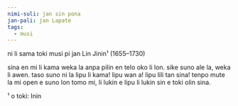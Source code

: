 ```yaml
---
nimi-suli: jan sin pona
jan-pali: jan Lapate
tags:
  - musi
---
```

ni li sama toki musi pi jan Lin Jinin¹ (1655–1730)

sina en mi li kama weka la
anpa pilin en telo oko li lon.
sike suno ale la, weka li awen.
taso suno ni la lipu li kama!
lipu wan a! lipu lili tan sina!
tenpo mute la mi open e suno
lon tomo mi, li lukin e lipu
li lukin sin e toki olin sina.

¹ o toki: Inin